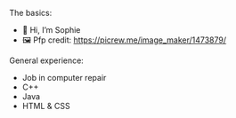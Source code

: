The basics:

- 👋 Hi, I’m Sophie
- 🖼️ Pfp credit: https://picrew.me/image_maker/1473879/

General experience:
- Job in computer repair
- C++
- Java
- HTML & CSS
